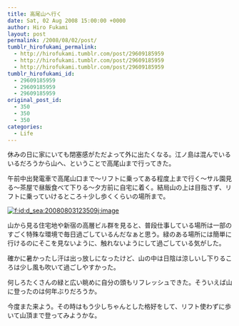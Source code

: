 ```yaml
---
title: 高尾山へ行く
date: Sat, 02 Aug 2008 15:00:00 +0000
author: Hiro Fukami
layout: post
permalink: /2008/08/02/post/
tumblr_hirofukami_permalink:
  - http://hirofukami.tumblr.com/post/29609185959
  - http://hirofukami.tumblr.com/post/29609185959
  - http://hirofukami.tumblr.com/post/29609185959
tumblr_hirofukami_id:
  - 29609185959
  - 29609185959
  - 29609185959
original_post_id:
  - 350
  - 350
  - 350
categories:
  - Life
---
```

<div class="section">
  <p>
    休みの日に家にいても閉塞感がただよって外に出たくなる。江ノ島は混んでいるいるだろうから山へ、ということで高尾山まで行ってきた。
  </p>
  
  <p>
    午前中出発電車で高尾山口まで～リフトに乗ってある程度上まで行く～サル園見る～茶屋で昼飯食べて下りる～夕方前に自宅に着く。結局山の上は目指さず、リフトに乗っていけるところ＋少し歩くくらいの場所まで。
  </p>
  
  <p>
    <a href="http://f.hatena.ne.jp/d_sea/20080803123509" class="hatena-fotolife" target="_blank"><img src="http://cdn-ak.f.st-hatena.com/images/fotolife/d/d_sea/20080803/20080803123509.jpg?w=830" alt="f:id:d_sea:20080803123509j:image" title="f:id:d_sea:20080803123509j:image" class="hatena-fotolife" data-recalc-dims="1" /></a>
  </p>
  
  <p>
    山から見る住宅地や新宿の高層ビル群を見ると、普段仕事している場所は一部のすごく特殊な環境で毎日過ごしているんだなぁと思う。緑のある場所には簡単に行けるのにそこを見ないように、触れないようにして過ごしている気がした。
  </p>
  
  <p>
    確かに暑かったし汗は出っ放しになったけど、山の中は日陰は涼しいし下りるころは少し風も吹いて過ごしやすかった。
  </p>
  
  <p>
    何しろたくさんの緑と広い眺めに自分の頭もリフレッシュできた。そういえば山に登ったのは何年ぶりだろうか。
  </p>
  
  <p>
    今度また来よう。その時はもう少しちゃんとした格好をして、リフト使わずに歩いて山頂まで登ってみようかな。
  </p>
</div>